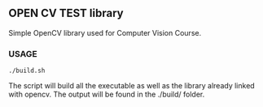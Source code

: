 ## OPEN CV TEST library

Simple OpenCV library used for Computer Vision Course.

### USAGE

```console
./build.sh
```

The script will build all the executable as well as the library already linked with opencv. The output will be found in the ./build/ folder.